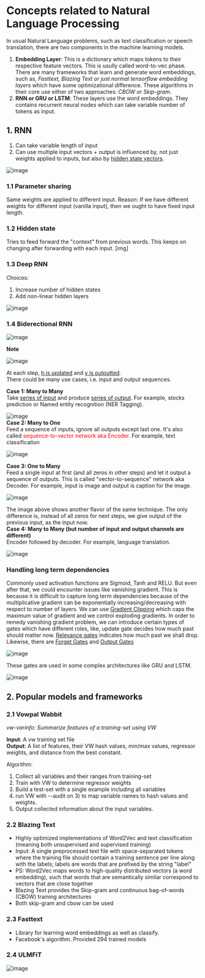 # Concepts related to Natural Language Processing

In usual Natural Language problems, such as text classification or speech translation, there are two components in the machine learning models.

1. **Embedding Layer**: This is a dictionary which maps tokens to their respective feature vectors. This is usully called word-to-vec phase. There are many frameworks that learn and generate word embeddings, such as, *Fasttext, Blazing Text or just normal tensorflow embedding layers* which have some optimizational difference. These algorithms in their core use either of two approaches: *CBOW or Skip-gram*.
2. **RNN or GRU or LSTM**: These layers use the word embeddings. They contains recurrent neural nodes which can take variable number of tokens as input.

## 1. RNN
1. Can take variable length of input
2. Can use multiple input vectors + output is influenced by, not just weights applied to inputs, but also by <ins>hidden state vectors</ins>.

![image](https://user-images.githubusercontent.com/33158202/118369052-84207500-b5c0-11eb-8f02-8a854dae2571.png)

### 1.1 Parameter sharing
Same weights are applied to different input.
Reason: If we have different weights for different input (vanilla input), then we ought to have fixed input length.

### 1.2 Hidden state
Tries to feed forward the "context" from previous words. This keeps on changing after forwarding with each input.
[img]

### 1.3 Deep RNN
Choices:
1. Increase number of hidden states
2. Add non-linear hidden layers<br>

![image](https://user-images.githubusercontent.com/33158202/118368504-f04ea900-b5bf-11eb-8af1-6fbcfad78241.png)


### 1.4 Biderectional RNN

![image](https://user-images.githubusercontent.com/33158202/118365727-b1b6ef80-b5bb-11eb-931b-a60778e2da78.png)

**Note**

![image](https://user-images.githubusercontent.com/33158202/118365762-d9a65300-b5bb-11eb-9d48-1fff83c3a4b6.png)

At each step, <ins>h is updated</ins> and <ins>y is outputted</ins>.<br>
There could be many use cases, i.e. input and output sequences.

**Case 1: Many to Many**<br>
Take <ins>series of input</ins> and produce <ins>series of output</ins>. For example, stocks prediction or Named entity recognition (NER Tagging).<br>

![image](https://user-images.githubusercontent.com/33158202/118366208-6dc4ea00-b5bd-11eb-9c2a-315af8b0496a.png)
<br>
**Case 2: Many to One**<br>
Feed a sequence of inputs, ignore all outputs except last one. It's also called <span style="color:red">sequence-to-vector network aka Encoder</span>. For example, text classification<br>

![image](https://user-images.githubusercontent.com/33158202/118366319-7fa68d00-b5bd-11eb-998e-085573edde98.png)

**Case 3: One to Many**<br>
Feed a single input at first (and all zeros in other steps) and let it output a sequence of outputs. This is called "vector-to-sequence" network aka Decoder. For example, input is image and output is caption for the image.<br>

![image](https://user-images.githubusercontent.com/33158202/118366461-f04da980-b5bd-11eb-896f-d97584464d91.png)

The image above shows another flavor of the same technique. The only difference is, instead of all zeros for next steps, we give output of the previous input, as the input now.
<br>
**Case 4: Many to Many (but number of input and output channels are different)**<br>
Encoder followed by decoder. For example, language translation.<br>

![image](https://user-images.githubusercontent.com/33158202/118367058-7669f000-b5be-11eb-8744-0b15976e7c3e.png)

### Handling long term dependencies
Commonly used activation functions are Sigmoid, Tanh and RELU. But even after that, we could encounter issues like vanishing gradient. This is because it is difficult to capture long term dependencies because of the multiplicative gradient can be exponentially increasing/decreasing with respect to number of layers.
We can use <ins>Gradient Clipping</ins> which caps the maximum value of gradient and we control exploding gradients.
In order to remedy vanishing gradient problem, we can introduce certain types of gates which have different roles, like, update gate decides how much past should matter now.
<ins>Relevance gates</ins> indicates how much past we shall drop. Likewise, there are <ins>Forget Gates</ins> and <ins>Output Gates</ins>
<br>

![image](https://user-images.githubusercontent.com/33158202/118368466-cf865380-b5bf-11eb-8e28-bd8b9fb73d2f.png)

These gates are used in some complex architectures like GRU and LSTM.<br>

![image](https://user-images.githubusercontent.com/33158202/118368451-c09fa100-b5bf-11eb-920a-548c13cb2ae7.png)

## 2. Popular models and frameworks

### 2.1 Vowpal Wabbit
*vw-varinfo: Summarize features of a training-set using VW*

  **Input**:          A vw training set file<br>
  **Output**:         A list of features, their VW hash values, min/max
                  values, regressor weights, and distance from
                  the best constant.

Algorithm:
  1)  Collect all variables and their ranges from training-set
  2)  Train with VW to determine regressor weights
  3)  Build a test-set with a single example including all variables
  4)  run VW with --audit on 3) to map variable names to hash values
      and weights.
  5)  Output collected information about the input variables.

### 2.2 Blazing Text
- Highly optimized implementations of Word2Vec and text classification (meaning both unsupervised and supervised training)
- Input: A single preprocessed text file with space-separated tokens where the training file should contain a training sentence per line along with the labels; labels are words that are prefixed by the string "label"
- PS: Word2Vec maps words to high-quality distributed vectors (a word embedding), such that words that are semantically similar correspond to vectors that are close together
- Blazing Text provides the Skip-gram and continuous bag-of-words (CBOW) training architectures
- Both skip-gram and cbow can be used

### 2.3 Fasttext
- Library for learning word embeddings as well as classify.
- Facebook's algorithm. Provided 294 trained models

### 2.4 ULMFiT
![image](https://user-images.githubusercontent.com/33158202/120424286-acaeba00-c389-11eb-927c-7dd397338ad2.png)
